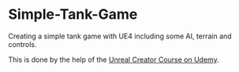 # Simple-Tank-Game
Creating a simple tank game with UE4 including some AI, terrain and controls.

This is done by the help of the [Unreal Creator Course on Udemy](https://www.udemy.com/unrealcourse/learn/v4/overview). 
